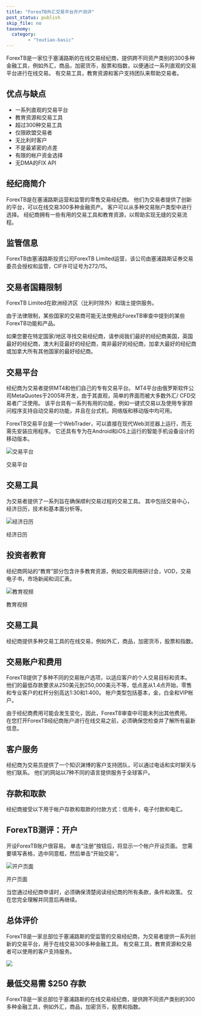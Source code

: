 ```yaml
---
title: "ForexTB外汇交易平台开户测评"
post_status: publish
skip_file: no
taxonomy:
  category:
        - "toutiao-basic"
---
```


ForexTB是一家位于塞浦路斯的在线交易经纪商，提供跨不同资产类别的300多种金融工具，例如外汇，商品，加密货币，股票和指数，以便通过一系列直观的交易平台进行在线交易。 有交易工具，教育资源和客户支持团队来帮助交易者。

## 优点与缺点

- 一系列直观的交易平台
- 教育资源和交易工具
- 超过300种交易工具
- 仅限欧盟交易者
- 无比利时客户
- 不是最紧密的点差
- 有限的帐户资金选择
- 无DMA的FIX API

## 经纪商简介

ForexTB是在塞浦路斯运营和监管的零售交易经纪商。 他们为交易者提供了创新的平台，可以在线交易300多种金融资产。 客户可以从多种交易账户类型中进行选择。 经纪商拥有一些有用的交易工具和教育资源，以帮助实现无缝的交易流程。

## 监管信息

ForexTB由塞浦路斯投资公司ForexTB Limited运营，该公司由塞浦路斯证券交易委员会授权和监管，CIF许可证号为272/15。

## 交易者国籍限制

ForexTB Limited在欧洲经济区（比利时除外）和瑞士提供服务。

由于法律限制，某些国家的交易商可能无法使用此ForexTB审查中提到的某些ForexTB功能和产品。

如果您要在特定国家/地区寻找交易经纪商，请参阅我们最好的经纪商美国，英国最好的经纪商，澳大利亚最好的经纪商，南非最好的经纪商，加拿大最好的经纪商或加拿大所有其他国家的最好经纪商。

## 交易平台

经纪商为交易者提供MT4和他们自己的专有交易平台。 MT4平台由俄罗斯软件公司MetaQuotes于2005年开发，由于其直观，简单的界面而被大多数外汇/ CFD交易者广泛使用。 该平台具有一系列有用的功能，例如一键式交易以及使用专家顾问程序支持自动交易的功能，并且在台式机，网络版和移动版中均可用。

ForexTB交易平台是一个WebTrader，可以直接在现代Web浏览器上运行，而无需先安装应用程序。 它还具有专为在Android和iOS上运行的智能手机设备设计的移动版本。

![交易平台](https://cdn.fendou.la/funstoutiao/2020/11/Forex-TB-Review-Trading-Platform.jpg "交易平台")

交易平台

## 交易工具

为交易者提供了一系列旨在确保顺利交易过程的交易工具。 其中包括交易中心，经济日历，技术和基本面分析等。

![经济日历](https://cdn.fendou.la/funstoutiao/2020/11/Forex-TB-Review-Economic-Calendar.jpg "经济日历")

经济日历

## 投资者教育

经纪商网站的“教育”部分包含许多教育资源，例如交易网络研讨会，VOD，交易电子书，市场新闻和词汇表。

![教育视频](https://cdn.fendou.la/funstoutiao/2020/11/Forex-TB-Review-Videos--1024x217.jpg "教育视频")

教育视频

## 交易工具

经纪商提供多种交易工具的在线交易，例如外汇，商品，加密货币，股票和指数。

## 交易账户和费用

ForexTB提供了多种不同的交易账户选项，以适应客户的个人交易目标和资本。 他们的最低存款要求从250美元到250,000美元不等，低点差从1.4点开始，零售和专业客户的杠杆分别高达1:30和1:400。 帐户类型包括基本，金，白金和VIP帐户。

由于经纪商费用可能会发生变化，因此，ForexTB审查中可能未列出其他费用。 在您打开ForexTB经纪商账户进行在线交易之前，必须确保您检查并了解所有最新信息。

## 客户服务

经纪商为交易员提供了一个知识渊博的客户支持团队，可以通过电话和实时聊天与他们联系。 他们的网站以7种不同的语言提供服务于全球客户。

## 存款和取款

经纪商接受以下用于帐户存款和取款的付款方式：信用卡，电子付款和电汇。

## ForexTB测评：开户

开设ForexTB账户很容易。 单击“注册”按钮后，将显示一个帐户开设页面。 您需要填写表格，选中同意框，然后单击“开始交易”。

![开户页面](https://cdn.fendou.la/funstoutiao/2020/11/Forex-Trading-Review-Account-Opening-Page.jpg "开户页面")

开户页面

当您通过经纪商申请时，必须确保清楚阅读经纪商的所有条款，条件和政策。 仅在您完全理解并同意后再继续。

## 总体评价

ForexTB是一家总部位于塞浦路斯的受监管的交易经纪商，为交易者提供一系列创新的交易平台，用于在线交易300多种金融工具。 有交易工具，教育资源和交易者可以使用的客户支持服务。

![](https://cdn.fendou.la/funstoutiao/2020/11/ForexTB-Logo.png)

## 最低交易需 **$250** 存款

ForexTB是一家总部位于塞浦路斯的在线交易经纪商，提供跨不同资产类别的300多种金融工具，例如外汇，商品，加密货币，股票和指数。
